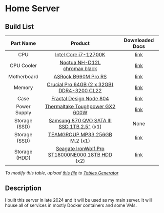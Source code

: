 # Home Server

## Build List
| **Part Name** |                                                                           **Product**                                                                          |                            **Downloaded Docs**                           |
|:-------------:|:--------------------------------------------------------------------------------------------------------------------------------------------------------------:|:------------------------------------------------------------------------:|
|      CPU      | [Intel Core i7-12700K](https://www.intel.com/content/www/us/en/products/sku/134594/intel-core-i712700k-processor-25m-cache-up-to-5-00-ghz/specifications.html) |                 [link](./docs/Intel%20Core%20i7-12700K/)                 |
|   CPU Cooler  |                                           [Noctua NH-D12L chromax.black](https://noctua.at/en/nh-d12l-chromax-black)                                           |             [link](./docs/Noctua%20NH-D12L%20chromax.black/)             |
|  Motherboard  |                                        [ASRock B660M Pro RS](https://www.asrock.com/mb/Intel/B660m%20Pro%20RS/index.asp)                                       |                 [link](./docs/ASRock%20B660M%20Pro%20RS/)                |
|     Memory    |                                [Crucial Pro 64GB (2 x 32GB) DDR4-3200 CL22](https://www.crucial.com/memory/ddr4/cp2k32g4dfra32a)                               | [link](./docs/Crucial%20Pro%2064GB%20(2%20x%2032GB)%20DDR4-3200%20CL22/) |
|      Case     |                                     [Fractal Design Node 804](https://www.fractal-design.com/products/cases/node/node-804/)                                    |               [link](./docs/Fractal%20Design%20Node%20804/)              |
|  Power Supply |                         [Thermaltake Toughpower GX2 600W](https://thermaltakeusa.com/products/toughpower-gx2-600w-ps-tpd-0600nnfagu-2)                         |           [link](./docs/Thermaltake%20Toughpower%20GX2%20600W/)          |
| Storage (SSD) |                    [Samsung 870 QVO SATA III SSD 1TB 2.5"](https://semiconductor.samsung.com/us/consumer-storage/internal-ssd/870qvo/) (x1)                    |                                   None                                   |
| Storage (SSD) |                    [TEAMGROUP MP33 256GB M.2](https://www.teamgroupinc.com/en/product-detail/ssd/TEAMGROUP/mp33/mp33-TM8FP6256G0C101/) (x1)                    |              [link](./docs/TEAMGROUP%20MP33%20256GB%20M.2/)              |
| Storage (HDD) |       [Seagate IronWolf Pro ST18000NE000 18TB HDD](https://www.seagate.com/www-content/datasheets/pdfs/ironwolf-pro-18tb-DS1914-14-2007US-en_US.pdf) (x2)      |   [link](./docs/Seagate%20IronWolf%20Pro%20ST18000NE000%2018TB%20HDD/)   |

*To modify this table, upload [this file](./home_server_tablesgenerator_download.tgn) to [Tables Generator](https://www.tablesgenerator.com/markdown_tables)*

## Description
I built this server in late 2024 and it will be used as my main server. It will house all of services in mostly Docker containers and some VMs.
